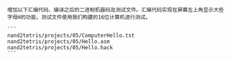 



	增加以下汇编代码、编译之后的二进制机器码及测试文件。汇编代码实现在屏幕左上角显示大些字母H的功能，测试文件使用我们构建的16位计算机进行测试。
	
	```
	nand2tetris/projects/05/ComputerHello.tst
	nand2tetris/projects/05/Hello.asm
	nand2tetris/projects/05/Hello.hack
	```

	